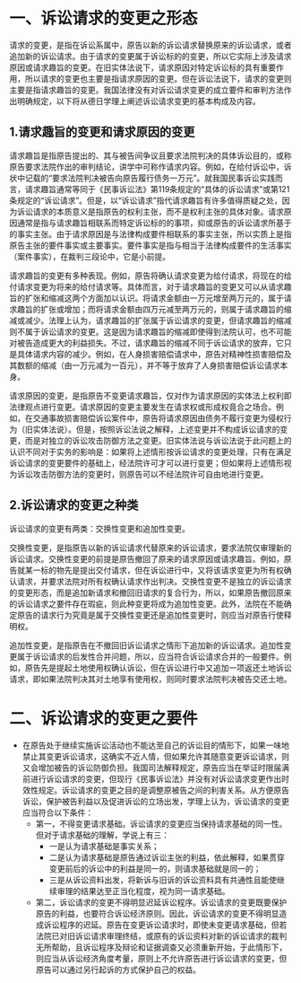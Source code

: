 # 一、诉讼请求的变更之形态
请求的变更，是指在诉讼系属中，原告以新的诉讼请求替换原来的诉讼请求，或者追加新的诉讼请求。由于请求的变更属于诉讼标的的变更，所以它实际上涉及请求原因或请求趣旨的变更。在旧实体法说下，请求原因对特定诉讼标的具有重要作用，所以请求的变更也主要是指请求原因的变更。但在诉讼法说下，请求的变更则主要是指请求趣旨的变更。我国法律没有对诉讼请求变更的成立要件和审判方法作出明确规定，以下将从德日学理上阐述诉讼请求变更的基本构成及内容。
## 1.请求趣旨的变更和请求原因的变更
请求趣旨是指原告提出的、其与被告间争议且要求法院判决的具体诉讼目的，或称原告要求法院作出的审判结论，讲学中可称作请求内容。例如，在给付诉讼中，诉状中记载的“要求法院判决被告向原告履行债务一万元”。就我国民事诉讼实践而言，请求趣旨通常等同于《民事诉讼法》第119条规定的“具体的诉讼请求”或第121条规定的“诉讼请求”。但是，以“诉讼请求”指代请求趣旨有许多值得质疑之处，因为诉讼请求的本质意义是指原告的权利主张，而不是权利主张的具体对象。请求原因通常是指与请求趣旨相联系而特定诉讼标的的事项，抑或原告的诉讼请求所基于的事实主张。由于请求原因是与法律构成要件相联系的事实主张，所以实质上是指原告主张的要件事实或主要事实。要件事实是指与相当于法律构成要件的生活事实（案件事实），在裁判三段论中，它是小前提。

请求趣旨的变更有多种表现。例如，原告将确认请求变更为给付请求，将现在的给付请求变更为将来的给付请求等。具体而言，对于请求趣旨的变更又可以从请求趣旨的扩张和缩减这两个方面加以认识。将请求金额由一万元增至两万元的，属于请求趣旨的扩张或增加；而将请求金额由四万元减至两万元的，则属于请求趣旨的缩减或减少。法理上认为，请求趣旨的扩张属于诉讼请求的变更，但请求趣旨的缩减则不属于诉讼请求的变更。这是因为请求趣旨的缩减即使得到法院认可，也不可能对被告造成更大的利益损失。不过，请求趣旨的缩减不同于诉讼请求的放弃，它只是具体请求内容的减少。例如，在人身损害赔偿请求中，原告对精神性损害赔偿及其数额的缩减（由一万元减为一百元），并不等于放弃了人身损害赔偿诉讼请求本身。

请求原因的变更，是指原告不变更请求趣旨，仅对作为请求原因的实体法上权利即法律观点进行变更。请求原因的变更主要发生在请求权或形成权竟合之场合。例如，在交通事故损害赔偿诉讼案件中，原告将请求原因由债务不履行变更为侵权行为（旧实体法说）。但是，按照诉讼法说之解释，上述变更并不构成诉讼请求的变更，而是对独立的诉讼攻击防御方法之变更。旧实体法说与诉讼法说于此问题上的认识不同对于实务的影响是：如果将上述情形按诉讼请求的变更处理，只有在满足诉讼请求的变更要件的基础上，经法院许可才可以进行变更；但如果将上述情形视为诉讼攻击防御方法的变更时，则原告可以不经法院许可自由地进行变更。
## 2.诉讼请求的变更之种类
诉讼请求的变更有两类：交换性变更和追加性变更。

交换性变更，是指原告以新的诉讼请求代替原来的诉讼请求，要求法院仅审理新的诉讼请求。交换性变更的前提是原告撤回了原来的请求原因或请求趣旨。例如，原告就某一标的物先是提出交付请求，但在诉讼进行中，又将该请求变更为所有权确认请求，并要求法院对所有权确认请求作出判决。交换性变更不是独立的诉讼请求的变更形态，而是追加新请求和撤回旧请求的复合行为，所以，如果原告撤回原来的诉讼请求之要件存在瑕疵，则此种变更将成为追加性变更。此外，法院在不能确定原告的请求行为究竟是属于交换性变更还是追加性变更时，则应当对原告行使释明权。

追加性变更，是指原告在不撤回旧诉讼请求之情形下追加新的诉讼请求。追加性变更属于诉讼请求的后发性合并问题，所以，应当符合诉讼请求合并的一般要件。例如，原告先是提起土地使用权确认诉讼，但在诉讼进行中又追加一项返还土地诉讼请求，即如果法院判决其对土地享有使用权，则同时要求法院判决被告交还土地。
# 二、诉讼请求的变更之要件
- 在原告处于继续实施诉讼活动也不能达至自己的诉讼目的情形下，如果一味地禁止其变更诉讼请求，这确实不近人情，但如果允许其随意变更诉讼请求，则又会增加被告的诉讼防御负担。我国司法解释规定，原告应当在举证时限届满前进行诉讼请求的变更，但现行《民事诉讼法》并没有对诉讼请求变更作出时效性规定。诉讼请求的变更之目的是调整原被告之间的利害关系。从方便原告诉讼，保护被告利益以及促进诉讼的立场出发，学理上认为，诉讼请求的变更应当符合以下条件：
	- 第一，不得变更请求基础。诉讼请求的变更应当保持请求基础的同一性。但对于请求基础的理解，学说上有三：
		- 一是认为请求基础是事实关系；
		- 二是认为请求基础是原告通过诉讼主张的利益，依此解释，如果贯穿变更前后的诉讼中的利益是同一的，则请求基础就是同一的；
		- 三是从诉讼资料出发，将新诉与旧诉的诉讼资料具有共通性且能使继续审理的结果达至正当化程度，视为同一请求基础。
	- 第二，诉讼请求的变更不得明显迟延诉讼程序。诉讼请求的变更既要保护原告的利益，也要符合诉讼经济原则。因此，诉讼请求的变更不得明显造成诉讼程序的迟延。原告在变更诉讼请求时，即使未变更请求基础，但若法院已对旧诉讼请求审理终结，或原有的诉讼资料对新的诉讼请求的裁判无所帮助，且诉讼程序及辩论和证据调查又必须重新开始，于此情形下，则应当从诉讼经济角度考量，原则上不允许原告进行诉讼请求的变更，但原告可以通过另行起诉的方式保护自己的权益。
